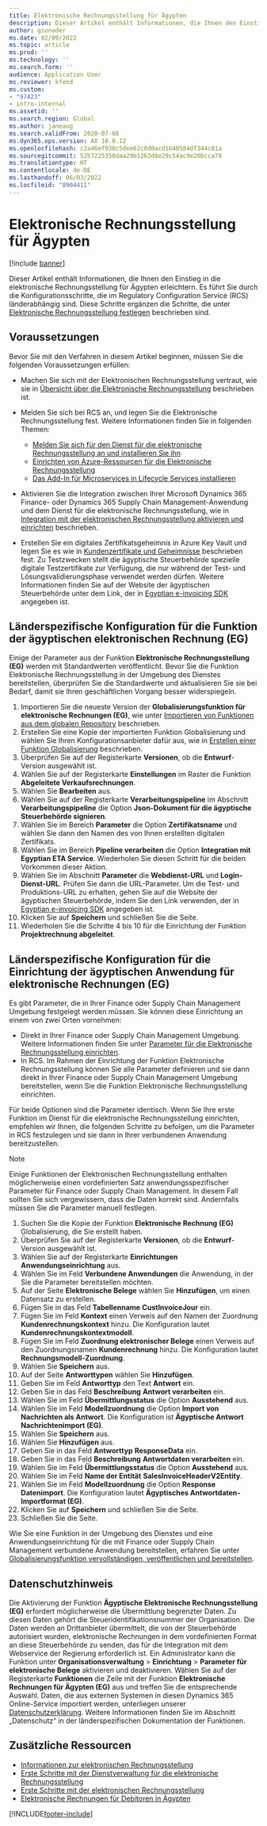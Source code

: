 ```yaml
---
title: Elektronische Rechnungsstellung für Ägypten
description: Dieser Artikel enthält Informationen, die Ihnen den Einstieg in die Elektronische Rechnungsstellung für Ägypten in Microsoft Dynamics 365 Finance und Dynamics 365 Supply Chain Management erleichtern.
author: gionoder
ms.date: 02/09/2022
ms.topic: article
ms.prod: ''
ms.technology: ''
ms.search.form: ''
audience: Application User
ms.reviewer: kfend
ms.custom:
- "97423"
- intro-internal
ms.assetid: ''
ms.search.region: Global
ms.author: janeaug
ms.search.validFrom: 2020-07-08
ms.dyn365.ops.version: AX 10.0.12
ms.openlocfilehash: c2a46ef938c5dee62c0d0acd1648584df344c81a
ms.sourcegitcommit: 52b7225350daa29b1263d8e29c54ac9e20bcca70
ms.translationtype: HT
ms.contentlocale: de-DE
ms.lasthandoff: 06/03/2022
ms.locfileid: "8904411"
---
```

# <a name="electronic-invoicing-for-egypt"></a>Elektronische Rechnungsstellung für Ägypten

[!include [banner](../includes/banner.md)]

Dieser Artikel enthält Informationen, die Ihnen den Einstieg in die elektronische Rechnungsstellung für Ägypten erleichtern. Es führt Sie durch die Konfigurationsschritte, die im Regulatory Configuration Service (RCS) länderabhängig sind. Diese Schritte ergänzen die Schritte, die unter [Elektronische Rechnungsstellung festlegen](e-invoicing-set-up-overview.md) beschrieben sind.

## <a name="prerequisites"></a>Voraussetzungen

Bevor Sie mit den Verfahren in diesem Artikel beginnen, müssen Sie die folgenden Voraussetzungen erfüllen:

- Machen Sie sich mit der Elektronischen Rechnungsstellung vertraut, wie sie in [Übersicht über die Elektronische Rechnungsstellung](e-invoicing-service-overview.md) beschrieben ist.
- Melden Sie sich bei RCS an, und legen Sie die Elektronische Rechnungsstellung fest. Weitere Informationen finden Sie in folgenden Themen:

    - [Melden Sie sich für den Dienst für die elektronische Rechnungsstellung an und installieren Sie ihn](e-invoicing-sign-up-install.md)
    - [Einrichten von Azure-Ressourcen für die Elektronische Rechnungsstellung](e-invoicing-set-up-azure-resources.md)
    - [Das Add-In für Microservices in Lifecycle Services installieren](e-invoicing-install-add-in-microservices-lcs.md)
    
- Aktivieren Sie die Integration zwischen Ihrer Microsoft Dynamics 365 Finance- oder Dynamics 365 Supply Chain Management-Anwendung und dem Dienst für die elektronische Rechnungsstellung, wie in [Integration mit der elektronischen Rechnungsstellung aktivieren und einrichten](e-invoicing-activate-setup-integration.md) beschrieben.
- Erstellen Sie ein digitales Zertifikatsgeheimnis in Azure Key Vault und legen Sie es wie in [Kundenzertifikate und Geheimnisse](e-invoicing-customer-certificates-secrets.md) beschrieben fest. Zu Testzwecken stellt die ägyptische Steuerbehörde spezielle digitale Testzertifikate zur Verfügung, die nur während der Test- und Lösungsvalidierungsphase verwendet werden dürfen. Weitere Informationen finden Sie auf der Website der ägyptischen Steuerbehörde unter dem Link, der in [Egyptian e-invoicing SDK](https://sdk.invoicing.eta.gov.eg/faq/) angegeben ist.

## <a name="country-specific-configuration-for-the-egyptian-electronic-invoice-eg-feature"></a>Länderspezifische Konfiguration für die Funktion der ägyptischen elektronischen Rechnung (EG)

Einige der Parameter aus der Funktion **Elektronische Rechnungsstellung (EG)** werden mit Standardwerten veröffentlicht. Bevor Sie die Funktion Elektronische Rechnungsstellung in der Umgebung des Dienstes bereitstellen, überprüfen Sie die Standardwerte und aktualisieren Sie sie bei Bedarf, damit sie Ihren geschäftlichen Vorgang besser widerspiegeln.

1. Importieren Sie die neueste Version der **Globalisierungsfunktion für elektronische Rechnungen (EG)**, wie unter [Importieren von Funktionen aus dem globalen Repository](e-invoicing-import-feature-global-repository.md) beschrieben.
2. Erstellen Sie eine Kopie der importierten Funktion Globalisierung und wählen Sie Ihren Konfigurationsanbieter dafür aus, wie in [Erstellen einer Funktion Globalisierung](e-invoicing-create-new-globalization-feature.md) beschrieben.
3. Überprüfen Sie auf der Registerkarte **Versionen**, ob die **Entwurf**-Version ausgewählt ist.
4. Wählen Sie auf der Registerkarte **Einstellungen** im Raster die Funktion **Abgeleitete Verkaufsrechnungen**.
5. Wählen Sie **Bearbeiten** aus.
6. Wählen Sie auf der Registerkarte **Verarbeitungspipeline** im Abschnitt **Verarbeitungspipeline** die Option **Json-Dokument für die ägyptische Steuerbehörde signieren**.
7. Wählen Sie im Bereich **Parameter** die Option **Zertifikatsname** und wählen Sie dann den Namen des von Ihnen erstellten digitalen Zertifikats.
8. Wählen Sie im Bereich **Pipeline verarbeiten** die Option **Integration mit Egyptian ETA Service**. Wiederholen Sie diesen Schritt für die beiden Vorkommen dieser Aktion.
9. Wählen Sie im Abschnitt **Parameter** die **Webdienst-URL** und **Login-Dienst-URL**. Prüfen Sie dann die URL-Parameter. Um die Test- und Produktions-URL zu erhalten, gehen Sie auf die Website der ägyptischen Steuerbehörde, indem Sie den Link verwenden, der in [Egyptian e-invoicing SDK](https://sdk.invoicing.eta.gov.eg/faq/) angegeben ist.
10. Klicken Sie auf **Speichern** und schließen Sie die Seite.
11. Wiederholen Sie die Schritte 4 bis 10 für die Einrichtung der Funktion **Projektrechnung abgeleitet**.

## <a name="country-specific-configuration-for-the-egyptian-electronic-invoice-eg-application-setup"></a>Länderspezifische Konfiguration für die Einrichtung der ägyptischen Anwendung für elektronische Rechnungen (EG)

Es gibt Parameter, die in Ihrer Finance oder Supply Chain Management Umgebung festgelegt werden müssen. Sie können diese Einrichtung an einem von zwei Orten vornehmen:

- Direkt in Ihrer Finance oder Supply Chain Management Umgebung. Weitere Informationen finden Sie unter [Parameter für die Elektronische Rechnungsstellung einrichten](e-invoicing-set-up-parameters.md).
- In RCS. Im Rahmen der Einrichtung der Funktion Elektronische Rechnungsstellung können Sie alle Parameter definieren und sie dann direkt in Ihrer Finance oder Supply Chain Management Umgebung bereitstellen, wenn Sie die Funktion Elektronische Rechnungsstellung einrichten.

Für beide Optionen sind die Parameter identisch. Wenn Sie Ihre erste Funktion im Dienst für die elektronische Rechnungsstellung einrichten, empfehlen wir Ihnen, die folgenden Schritte zu befolgen, um die Parameter in RCS festzulegen und sie dann in Ihrer verbundenen Anwendung bereitzustellen.

> [!NOTE]
> Einige Funktionen der Elektronischen Rechnungsstellung enthalten möglicherweise einen vordefinierten Satz anwendungsspezifischer Parameter für Finance oder Supply Chain Management. In diesem Fall sollten Sie sich vergewissern, dass die Daten korrekt sind. Andernfalls müssen Sie die Parameter manuell festlegen.

1. Suchen Sie die Kopie der Funktion **Elektronische Rechnung (EG)** Globalisierung, die Sie erstellt haben.
2. Überprüfen Sie auf der Registerkarte **Versionen**, ob die **Entwurf**-Version ausgewählt ist.
3. Wählen Sie auf der Registerkarte **Einrichtungen** **Anwendungseinrichtung** aus.
4. Wählen Sie im Feld **Verbundene Anwendungen** die Anwendung, in der Sie die Parameter bereitstellen möchten.
5. Auf der Seite **Elektronische Belege** wählen Sie **Hinzufügen**, um einen Datensatz zu erstellen.
6. Fügen Sie in das Feld **Tabellenname** **CustInvoiceJour** ein.
7. Fügen Sie im Feld **Kontext** einen Verweis auf den Namen der Zuordnung **Kundenrechnungskontext** hinzu. Die Konfiguration lautet **Kundenrechnungskontextmodell**.
8. Fügen Sie im Feld **Zuordnung elektronischer Belege** einen Verweis auf den Zuordnungsnamen **Kundenrechnung** hinzu. Die Konfiguration lautet **Rechnungsmodell-Zuordnung**.
9. Wählen Sie **Speichern** aus.
10. Auf der Seite **Antworttypen** wählen Sie **Hinzufügen**.
11. Geben Sie im Feld **Antworttyp** den Text **Antwort** ein.
12. Geben Sie in das Feld **Beschreibung** **Antwort verarbeiten** ein.
13. Wählen Sie im Feld **Übermittlungsstatus** die Option **Ausstehend** aus.
14. Wählen Sie im Feld **Modellzuordnung** die Option **Import von Nachrichten als Antwort**. Die Konfiguration ist **Ägyptische Antwort Nachrichtenimport (EG)**.
15. Wählen Sie **Speichern** aus.
16. Wählen Sie **Hinzufügen** aus.
17. Geben Sie in das Feld **Antworttyp** **ResponseData** ein.
18. Geben Sie in das Feld **Beschreibung** **Antwortdaten verarbeiten** ein.
19. Wählen Sie im Feld **Übermittlungsstatus** die Option **Ausstehend** aus.
20. Wählen Sie im Feld **Name der Entität** **SalesInvoiceHeaderV2Entity**.
21. Wählen Sie im Feld **Modellzuordnung** die Option **Response Datenimport**. Die Konfiguration lautet **Ägyptisches Antwortdaten-Importformat (EG)**.
22. Klicken Sie auf **Speichern** und schließen Sie die Seite.
23. Schließen Sie die Seite.

Wie Sie eine Funktion in der Umgebung des Dienstes und eine Anwendungseinrichtung für die mit Finance oder Supply Chain Management verbundene Anwendung bereitstellen, erfahren Sie unter [Globalisierungsfunktion vervollständigen, veröffentlichen und bereitstellen](e-invoicing-complete-publish-deploy-globalization-feature.md).

## <a name="privacy-notice"></a>Datenschutzhinweis

Die Aktivierung der Funktion **Ägyptische Elektronische Rechnungsstellung (EG)** erfordert möglicherweise die Übermittlung begrenzter Daten. Zu diesen Daten gehört die Steueridentifikationsnummer der Organisation. Die Daten werden an Drittanbieter übermittelt, die von der Steuerbehörde autorisiert wurden, elektronische Rechnungen in dem vordefinierten Format an diese Steuerbehörde zu senden, das für die Integration mit dem Webservice der Regierung erforderlich ist. Ein Administrator kann die Funktion unter **Organisationsverwaltung** \> **Einrichtung** \> **Parameter für elektronische Belege** aktivieren und deaktivieren. Wählen Sie auf der Registerkarte **Funktionen** die Zeile mit der Funktion **Elektronische Rechnungen für Ägypten (EG)** aus und treffen Sie die entsprechende Auswahl. Daten, die aus externen Systemen in diesen Dynamics 365 Online-Service importiert werden, unterliegen unserer [Datenschutzerklärung](https://go.microsoft.com/fwlink/?LinkId=512132). Weitere Informationen finden Sie im Abschnitt „Datenschutz“ in der länderspezifischen Dokumentation der Funktionen.

## <a name="additional-resources"></a>Zusätzliche Ressourcen

- [Informationen zur elektronischen Rechnungsstellung](e-invoicing-service-overview.md)
- [Erste Schritte mit der Dienstverwaltung für die elektronische Rechnungsstellung](e-invoicing-get-started-service-administration.md)
- [Erste Schritte mit der elektronischen Rechnungsstellung](e-invoicing-get-started.md)
- [Elektronische Rechnungen für Debitoren in Ägypten](emea-egy-e-invoices.md)

[!INCLUDE[footer-include](../../includes/footer-banner.md)]
